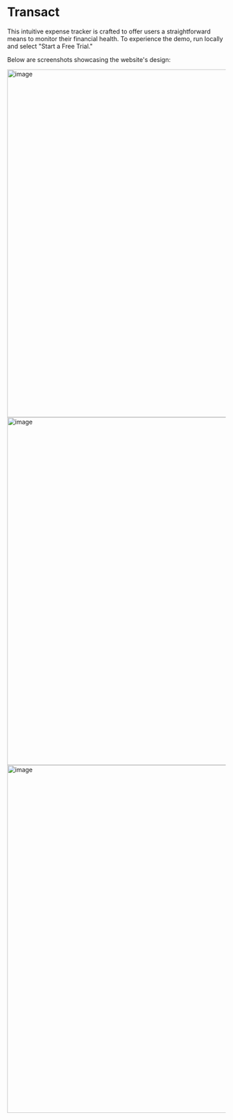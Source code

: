 # Transact

This intuitive expense tracker is crafted to offer users a straightforward means to monitor their financial health. To experience the demo, run locally and select "Start a Free Trial."

Below are screenshots showcasing the website's design:

<img width="800" alt="image" src="https://github.com/lunawwy01/transact/assets/98298032/09382263-a4d5-4ea8-9c8d-9f450894e7db">
<img width="800" alt="image" src="https://github.com/lunawwy01/transact/assets/98298032/7351d5c8-f1ef-4d66-b0da-7fe228f9833f">
<img width="800" alt="image" src="https://github.com/lunawwy01/transact/assets/98298032/362b139d-e405-4f55-aa58-56d2b7fd3174">

